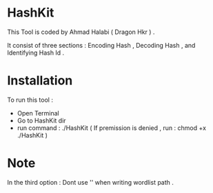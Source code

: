# HashKit
This Tool is coded by Ahmad Halabi ( Dragon Hkr ) .

It consist of three sections : Encoding Hash , Decoding Hash , and Identifying Hash Id .

# Installation
To run this tool :
- Open Terminal
- Go to HashKit dir
- run command : ./HashKit
( If premission is denied , run : chmod +x ./HashKit )

# Note
In the third option : 
Dont use '' when writing wordlist path . 

